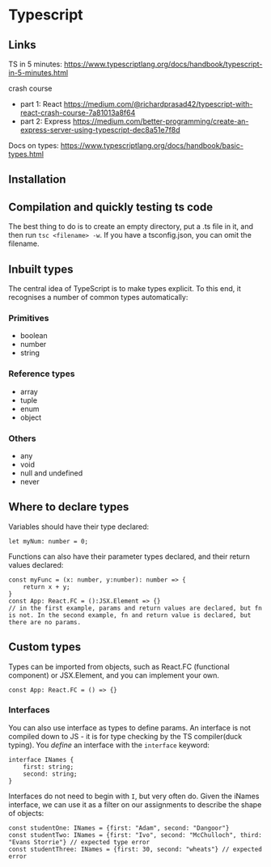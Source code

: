 # Typescript

## Links

TS in 5 minutes: https://www.typescriptlang.org/docs/handbook/typescript-in-5-minutes.html

crash course
- part 1: React https://medium.com/@richardprasad42/typescript-with-react-crash-course-7a81013a8f64
- part 2: Express https://medium.com/better-programming/create-an-express-server-using-typescript-dec8a51e7f8d

Docs on types: https://www.typescriptlang.org/docs/handbook/basic-types.html

## Installation

## Compilation and quickly testing ts code

The best thing to do is to create an empty directory, put a .ts file in it, and then run `tsc <filename> -w`. If you have a tsconfig.json, you can omit the filename.  

## Inbuilt types
The central idea of TypeScript is to make types explicit. To this end, it recognises a number of common types automatically:

### Primitives
- boolean
- number
- string

### Reference types
- array
- tuple
- enum
- object

### Others
- any
- void
- null and undefined
- never

## Where to declare types
Variables should have their type declared:

```
let myNum: number = 0;
```

Functions can also have their parameter types declared, and their return values declared: 

```
const myFunc = (x: number, y:number): number => {
    return x + y;
}
const App: React.FC = ():JSX.Element => {}
// in the first example, params and return values are declared, but fn is not. In the second example, fn and return value is declared, but there are no params.
```

## Custom types
Types can be imported from objects, such as React.FC (functional component) or JSX.Element, and you can implement your own.


```
const App: React.FC = () => {}
```

### Interfaces

You can also use interface as types to define params. An interface is not compiled down to JS - it is for type checking by the TS compiler(duck typing). You _define_ an interface with the `interface` keyword:

```
interface INames {
    first: string;
    second: string;
}
```

Interfaces do not need to begin with `I`, but very often do. Given the iNames interface, we can use it as a filter on our assignments to describe the shape of objects:

```
const studentOne: INames = {first: "Adam", second: "Dangoor"}
const studentTwo: INames = {first: "Ivo", second: "McChulloch", third: "Evans Storrie"} // expected type error
const studentThree: INames = {first: 30, second: "wheats"} // expected error
```
